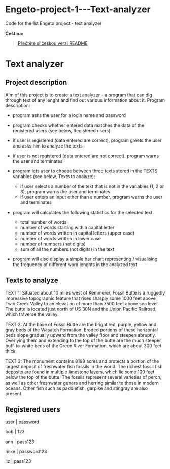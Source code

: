 # Engeto-project-1---Text-analyzer
Code for the 1st Engeto project - text analyzer

**Čeština:**  
> [Přečtěte si českou verzi README](README_cs.md)


# Text analyzer #
## Project description ##
Aim of this project is to create a text analyzer - a program that can dig through text of any lenght and find out various information about it. 
Program description: 
- program asks the user for a login name and password
- program checks whether entered data matches the data of the registered users (see below, Registered users)
- if user is registered (data entered are correct), program greets the user and asks him to analyze the texts 
- if user is not registered (data entered are not correct), program warns the user and terminates

- program lets user to choose between three texts stored in the TEXTS variables (see below, Texts to analyze):
    - if user selects a number of the text that is not in the variables (1, 2 or 3), program warns the user and terminates
    - if user enters an input other than a number, program warns the user and terminates

- program will calculates the following statistics for the selected text:
    - total number of words 
    - number of words starting with a capital letter 
    - number of words written in capital letters (upper case)
    - number of words written in lower case
    - number of numbers (not digits)
    - sum of all the numbers (not digits) in the text

- program will also display a simple bar chart representing / visualising the frequency of different word lenghts in the analyzed text

## Texts to analyze ## 
TEXT 1: Situated about 10 miles west of Kemmerer,
Fossil Butte is a ruggedly impressive
topographic feature that rises sharply
some 1000 feet above Twin Creek Valley
to an elevation of more than 7500 feet
above sea level. The butte is located just
north of US 30N and the Union Pacific Railroad,
which traverse the valley.

TEXT 2: At the base of Fossil Butte are the bright
red, purple, yellow and gray beds of the Wasatch
Formation. Eroded portions of these horizontal
beds slope gradually upward from the valley floor
and steepen abruptly. Overlying them and extending
to the top of the butte are the much steeper
buff-to-white beds of the Green River Formation,
which are about 300 feet thick.

TEXT 3: The monument contains 8198 acres and protects
a portion of the largest deposit of freshwater fish
fossils in the world. The richest fossil fish deposits
are found in multiple limestone layers, which lie some
100 feet below the top of the butte. The fossils
represent several varieties of perch, as well as
other freshwater genera and herring similar to those
in modern oceans. Other fish such as paddlefish,
garpike and stingray are also present.

## Registered users ##
user |   password

bob  |     123 

ann  |   pass123

mike | password123

liz  |   pass123




